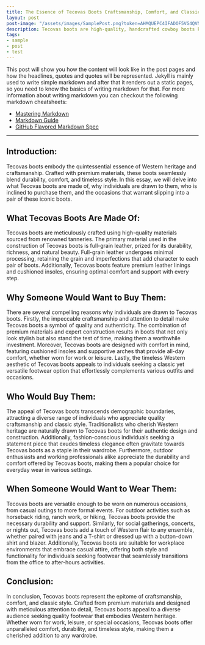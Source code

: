 ```yaml
---
title: The Essence of Tecovas Boots Craftsmanship, Comfort, and Classic Style
layout: post
post-image: "/assets/images/SamplePost.png?token=AHMQUEPC4IFADOF5VG4QVN26Z64GG"
description: Tecovas boots are high-quality, handcrafted cowboy boots known for their premium materials, classic designs, and comfortable fit. Made from full-grain leathers sourced from the finest tanneries, Tecovas boots feature traditional Western detailing such as intricate stitching, pointed toes, and stacked leather heels. They are designed to be durable enough for everyday wear yet stylish enough for any occasion, from ranch work to a night out on the town. Tecovas offers a variety of styles for both men and women, ranging from traditional cowboy boots to more contemporary interpretations, ensuring there's a pair to suit every taste.
tags:
- sample
- post
- test
---
```


This post will show you how the content will look like in the post pages and how the headlines, quotes and quotes will be represented. Jekyll is mainly used to write simple markdown and after that it renders out a static pages, so you need to know the basics of writing markdown for that.
For more information about writing markdown you can checkout the following markdown cheatsheets:
* [Mastering Markdown](https://guides.github.com/features/mastering-markdown/)
* [Markdown Guide](https://www.markdownguide.org/cheat-sheet/)
* [GitHub Flavored Markdown Spec](https://github.github.com/gfm/)

---

## Introduction:
Tecovas boots embody the quintessential essence of Western heritage and craftsmanship. Crafted with premium materials, these boots seamlessly blend durability, comfort, and timeless style. In this essay, we will delve into what Tecovas boots are made of, why individuals are drawn to them, who is inclined to purchase them, and the occasions that warrant slipping into a pair of these iconic boots.

## What Tecovas Boots Are Made Of:
Tecovas boots are meticulously crafted using high-quality materials sourced from renowned tanneries. The primary material used in the construction of Tecovas boots is full-grain leather, prized for its durability, richness, and natural beauty. Full-grain leather undergoes minimal processing, retaining the grain and imperfections that add character to each pair of boots. Additionally, Tecovas boots feature premium leather linings and cushioned insoles, ensuring optimal comfort and support with every step.

## Why Someone Would Want to Buy Them:
There are several compelling reasons why individuals are drawn to Tecovas boots. Firstly, the impeccable craftsmanship and attention to detail make Tecovas boots a symbol of quality and authenticity. The combination of premium materials and expert construction results in boots that not only look stylish but also stand the test of time, making them a worthwhile investment. Moreover, Tecovas boots are designed with comfort in mind, featuring cushioned insoles and supportive arches that provide all-day comfort, whether worn for work or leisure. Lastly, the timeless Western aesthetic of Tecovas boots appeals to individuals seeking a classic yet versatile footwear option that effortlessly complements various outfits and occasions.

## Who Would Buy Them:
The appeal of Tecovas boots transcends demographic boundaries, attracting a diverse range of individuals who appreciate quality craftsmanship and classic style. Traditionalists who cherish Western heritage are naturally drawn to Tecovas boots for their authentic design and construction. Additionally, fashion-conscious individuals seeking a statement piece that exudes timeless elegance often gravitate towards Tecovas boots as a staple in their wardrobe. Furthermore, outdoor enthusiasts and working professionals alike appreciate the durability and comfort offered by Tecovas boots, making them a popular choice for everyday wear in various settings.

## When Someone Would Want to Wear Them:
Tecovas boots are versatile enough to be worn on numerous occasions, from casual outings to more formal events. For outdoor activities such as horseback riding, ranch work, or hiking, Tecovas boots provide the necessary durability and support. Similarly, for social gatherings, concerts, or nights out, Tecovas boots add a touch of Western flair to any ensemble, whether paired with jeans and a T-shirt or dressed up with a button-down shirt and blazer. Additionally, Tecovas boots are suitable for workplace environments that embrace casual attire, offering both style and functionality for individuals seeking footwear that seamlessly transitions from the office to after-hours activities.

## Conclusion:
In conclusion, Tecovas boots represent the epitome of craftsmanship, comfort, and classic style. Crafted from premium materials and designed with meticulous attention to detail, Tecovas boots appeal to a diverse audience seeking quality footwear that embodies Western heritage. Whether worn for work, leisure, or special occasions, Tecovas boots offer unparalleled comfort, durability, and timeless style, making them a cherished addition to any wardrobe.

